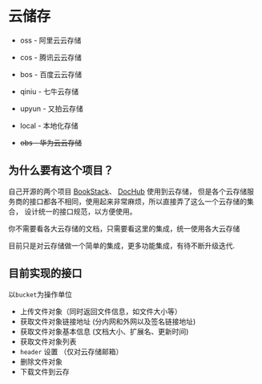 # 云储存

- oss - 阿里云云存储
- cos - 腾讯云云存储
- bos - 百度云云存储
- qiniu - 七牛云存储
- upyun - 又拍云存储
- local - 本地化存储


- ~~obs - 华为云云存储~~

## 为什么要有这个项目？

自己开源的两个项目 [BookStack](https://github.com/TruthHun/BookStack)、
[DocHub](https://github.com/TruthHun/DocHub) 使用到云存储，
但是各个云存储服务商的接口都各不相同，使用起来非常麻烦，所以直接弄了这么一个云存储的集合，
设计统一的接口规范，以方便使用。

你不需要看各大云存储的文档，只需要看这里的集成，统一使用各大云存储

目前只是对云存储做一个简单的集成，更多功能集成，有待不断升级迭代.

## 目前实现的接口
以`bucket`为操作单位
- 上传文件对象（同时返回文件信息，如文件大小等）
- 获取文件对象链接地址 (分内网和外网以及签名链接地址)
- 获取文件对象基本信息 (文档大小、扩展名、更新时间)
- 获取文件对象列表
- `header` 设置 （仅对云存储邮箱）
- 删除文件对象
- 下载文件到云存
